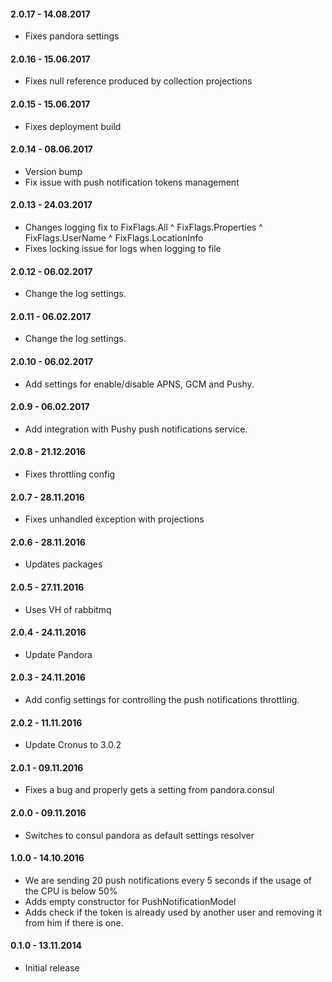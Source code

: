 #### 2.0.17 - 14.08.2017
* Fixes pandora settings

#### 2.0.16 - 15.06.2017
* Fixes null reference produced by collection projections

#### 2.0.15 - 15.06.2017
* Fixes deployment build

#### 2.0.14 - 08.06.2017
* Version bump
* Fix issue with push notification tokens management

#### 2.0.13 - 24.03.2017
* Changes logging fix to FixFlags.All ^ FixFlags.Properties ^ FixFlags.UserName ^ FixFlags.LocationInfo
* Fixes locking issue for logs when logging to file

#### 2.0.12 - 06.02.2017
* Change the log settings.

#### 2.0.11 - 06.02.2017
* Change the log settings.

#### 2.0.10 - 06.02.2017
* Add settings for enable/disable APNS, GCM and Pushy.

#### 2.0.9 - 06.02.2017
* Add integration with Pushy push notifications service.

#### 2.0.8 - 21.12.2016
* Fixes throttling config

#### 2.0.7 - 28.11.2016
* Fixes unhandled exception with projections

#### 2.0.6 - 28.11.2016
* Updates packages

#### 2.0.5 - 27.11.2016
* Uses VH of rabbitmq

#### 2.0.4 - 24.11.2016
* Update Pandora

#### 2.0.3 - 24.11.2016
* Add config settings for controlling the push notifications throttling.

#### 2.0.2 - 11.11.2016
* Update Cronus to 3.0.2

#### 2.0.1 - 09.11.2016
* Fixes a bug and properly gets a setting from pandora.consul

#### 2.0.0 - 09.11.2016
* Switches to consul pandora as default settings resolver

#### 1.0.0 - 14.10.2016
* We are sending 20 push notifications every 5 seconds if the usage of the CPU is below 50%
* Adds empty constructor for PushNotificationModel
* Adds check if the token is already used by another user and removing it from him if there is one.

#### 0.1.0 - 13.11.2014
* Initial release
